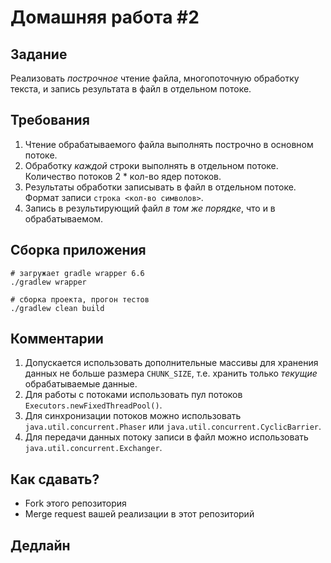 # Домашняя работа #2

## Задание
Реализовать _построчное_ чтение файла, многопоточную обработку текста, и запись результата в файл в отдельном потоке.
 
## Требования
1. Чтение обрабатываемого файла выполнять построчно в основном потоке.
1. Обработку _каждой_ строки выполнять в отдельном потоке. Количество потоков 2 * кол-во ядер потоков.
1. Результаты обработки записывать в файл в отдельном потоке. Формат записи `строка <кол-во символов>`.
1. Запись в результирующий файл _в том же порядке_, что и в обрабатываемом.

## Сборка приложения 
```shell script
# загружает gradle wrapper 6.6
./gradlew wrapper

# сборка проекта, прогон тестов
./gradlew clean build
```

##  Комментарии
1. Допускается использовать дополнительные массивы для хранения данных не больше размера `CHUNK_SIZE`, 
т.е. хранить только _текущие_ обрабатываемые данные.
1. Для работы с потоками использовать пул потоков `Executors.newFixedThreadPool()`.
1. Для синхронизации потоков можно использовать `java.util.concurrent.Phaser` или `java.util.concurrent.CyclicBarrier`.
1. Для передачи данных потоку записи в файл можно использовать `java.util.concurrent.Exchanger`.

##  Как сдавать?
* Fork этого репозитория
* Merge request вашей реализации в этот репозиторий

## Дедлайн
